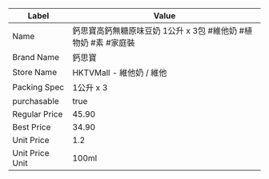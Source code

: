 | Label           | Value                                  |
| --------------- | -------------------------------------- |
| Name            | 鈣思寶高鈣無糖原味豆奶 1公升 x 3包 #維他奶 #植物奶 #素 #家庭裝 |
| Brand Name      | 鈣思寶                                    |
| Store Name      | HKTVMall - 維他奶 / 維他                    |
| Packing Spec    | 1公升 x 3                                |
| purchasable     | true                                   |
| Regular Price   | 45.90                                  |
| Best Price      | 34.90                                  |
| Unit Price      | 1.2                                    |
| Unit Price Unit | 100ml                                  |

